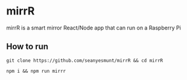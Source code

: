 # mirrR

mirrR is a smart mirror React/Node app that can run on a Raspberry Pi

## How to run

`git clone https://github.com/seanyesmunt/mirrR && cd mirrR`

`npm i && npm run mirrr`
